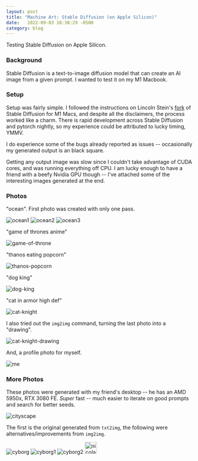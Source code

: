 ```yaml
---
layout: post
title: "Machine Art: Stable Diffusion (on Apple Silicon)"
date:   2022-09-03 18:38:29 -0500
category: blog
---
```


Testing Stable Diffusion on Apple Silicon.

### Background
Stable Diffusion is a text-to-image diffusion model that can create an AI image
from a given prompt. I wanted to test it on my M1 Macbook.

### Setup
Setup was fairly simple. I followed the instructions on Lincoln Stein's
[fork](https://github.com/lstein/stable-diffusion) of Stable Diffusion for M1
Macs, and despite all the disclaimers, the process worked like a charm. There
is rapid development across Stable Diffusion and pytorch nightly, so my
experience could be attributed to lucky timing, YMMV.

I do experience some of the bugs already reported as issues -- occasionally my
generated output is an black square.

Getting any output image was slow since I couldn't take advantage of CUDA
cores, and was running everything off CPU. I am lucky enough to have a friend
with a beefy Nvidia GPU though -- I've attached some of the interesting images
generated at the end.

### Photos
"ocean". First photo was created with only one pass.

<img src="/assets/2022-09-03/00000.png" alt="ocean1">

<img src="/assets/2022-09-03/00001.png" alt="ocean2">

<img src="/assets/2022-09-03/00002.png" alt="ocean3">

"game of thrones anime"

<img src="/assets/2022-09-03/00021.png" alt="game-of-throne">

"thanos eating popcorn"

<img src="/assets/2022-09-03/00032.png" alt="thanos-popcorn">

"dog king"

<img src="/assets/2022-09-03/00029.png" alt="dog-king">

"cat in armor high def"

<img src="/assets/2022-09-03/00025.png" alt="cat-knight">

I also tried out the `img2img` command, turning the last photo into a "drawing".

<img src="/assets/2022-09-03/00003.png" alt="cat-knight-drawing">

And, a profile photo for myself.

<img src="/assets/2022-09-03/grid-0069.png" alt="me">

### More Photos
These photos were generated with my friend's desktop -- he has an AMD 5950x,
RTX 3080 FE. *Super* fast -- much easier to iterate on good prompts and search
for better seeds.

<img src="/assets/2022-09-03/0004.png" alt="cityscape">

The first is the original generated from `txt2img`, the following were
alternatives/improvements from `img2img`.

<img src="/assets/2022-09-03/grid-0001.png" alt="cyborg">

<img src="/assets/2022-09-03/0012.png" alt="cyborg1">

<img src="/assets/2022-09-03/grid-0004.png" alt="cyborg2">

<img src="/assets/nicolas_cage_party.gif" alt="nicolas_cage_party" width="32">
